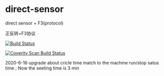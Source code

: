 # direct-sensor
direct sensor + F3(protocol)

   正反转+F3协议 


[![Build Status](https://travis-ci.com/loodao/helloworld.svg?branch=master)](https://travis-ci.com/loodao/helloworld)

<a href="https://scan.coverity.com/projects/soway-code-direct-sensor">
  <img alt="Coverity Scan Build Status"
       src="https://scan.coverity.com/projects/20845/badge.svg"/>
</a>


2020-6-16 upgrade  about cricle time match to the machine run/stop satus time ; Now the seeting time is 3 min 
